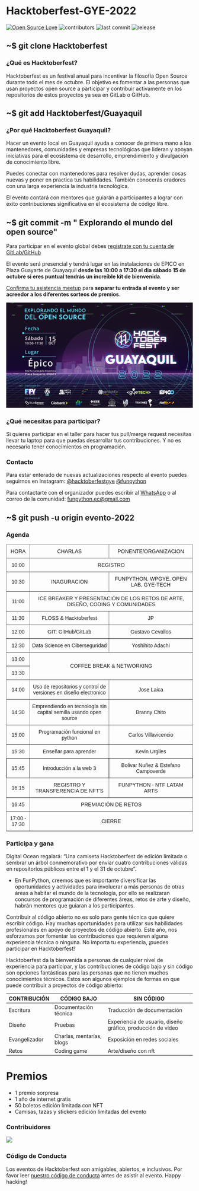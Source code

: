 # Hacktoberfest-GYE-2022

[![Open Source Love](https://badges.frapsoft.com/os/v1/open-source.svg?v=102)](https://github.com/ellerbrock/open-source-badge/)
![contributors](https://img.shields.io/github/contributors/FunPythonEC/Hacktoberfest-GYE-2022?style=plastic)
![last commit](https://img.shields.io/github/last-commit/FunPythonEC/Hacktoberfest-GYE-2022?style=plastic)
![release](https://img.shields.io/github/v/release/FunPythonEC/Hacktoberfest-GYE-2022)

<!-- ## ~$ git init -->

## ~$ git clone Hacktoberfest

### ¿Qué es Hacktoberfest?

Hacktoberfest es un festival anual para incentivar la filosofía Open Source durante todo el mes de octubre. El objetivo es fomentar a las personas que usan proyectos open source a participar y contribuir activamente en los repositorios de estos proyectos ya sea en GitLab o GitHub.

## ~$ git add Hacktoberfest/Guayaquil

### ¿Por qué Hacktoberfest Guayaquil?

Hacer un evento local en Guayaquil ayuda a conocer de primera mano a los mantenedores, comunidades y empresas tecnológicas que lideran y apoyan iniciativas para el ecosistema de desarrollo, emprendimiento y divulgación de conocimiento libre.

Puedes conectar con mantenedores para resolver dudas, aprender cosas nuevas y poner en practica tus habilidades. También conocerás oradores con una larga experiencia la industria tecnológica.

El evento contará con mentores que guiarán a participantes a lograr con éxito contribuciones significativa en el ecosistema de código libre.

## ~$ git commit -m " Explorando el mundo del open source"

Para participar en el evento global debes [regístrate con tu cuenta de GitLab/GitHub](https://Hacktoberfest.com/)

El evento será presencial y tendrá lugar en las instalaciones de EPICO en Plaza Guayarte de Guayaquil **desde las 10:00 a 17:30 el dia sábado 15 de octubre si eres puntual tendrás un increíble kit de bienvenida**.

[Confirma tu asistencia meetup](https://www.meetup.com/es-ES/guayaquil-tech/events/288977960/) para **separar tu entrada al evento y ser acreedor a los diferentes sorteos de premios**.

![flyer-hack-gye-2022](media/artes-Hacktober-tw-v3.png)

### ¿Qué necesitas para participar?

Si quieres participar en el taller para hacer tus pull/merge request necesitas llevar tu laptop para que puedas desarrollar tus contribuciones. Y no es necesario tener conocimientos en programación.

### Contacto

Para estar enterado de nuevas actualizaciones respecto al evento puedes seguirnos en Instagram:
[@hacktoberfestgye](https://www.instagram.com/hacktoberfestgye/)
[@funpython](https://www.instagram.com/hacktoberfestgye/)

Para contactarte con el organizador puedes escribir al [WhatsApp](https://wa.me/message/AAI3OELJXGBII1) o al correo de la comunidad: funpython.ec@gmail.com

## ~$ git push -u origin evento-2022

### Agenda

<table style="border-collapse:collapse;border-spacing:0" class="tg"><thead><tr><th style="border-color:inherit;border-style:solid;border-width:1px;font-family:Arial, sans-serif;font-size:14px;font-weight:normal;overflow:hidden;padding:10px 5px;text-align:center;vertical-align:middle;word-break:normal">HORA</th><th style="border-color:inherit;border-style:solid;border-width:1px;font-family:Arial, sans-serif;font-size:14px;font-weight:normal;overflow:hidden;padding:10px 5px;text-align:center;vertical-align:middle;word-break:normal">CHARLAS</th><th style="border-color:inherit;border-style:solid;border-width:1px;font-family:Arial, sans-serif;font-size:14px;font-weight:normal;overflow:hidden;padding:10px 5px;text-align:center;vertical-align:middle;word-break:normal">PONENTE/ORGANIZACION</th></tr></thead><tbody><tr><td style="border-color:inherit;border-style:solid;border-width:1px;font-family:Arial, sans-serif;font-size:14px;overflow:hidden;padding:10px 5px;text-align:center;vertical-align:middle;word-break:normal">10:00</td><td style="border-color:inherit;border-style:solid;border-width:1px;font-family:Arial, sans-serif;font-size:14px;overflow:hidden;padding:10px 5px;text-align:center;vertical-align:middle;word-break:normal" colspan="2">REGISTRO</td></tr><tr><td style="border-color:inherit;border-style:solid;border-width:1px;font-family:Arial, sans-serif;font-size:14px;overflow:hidden;padding:10px 5px;text-align:center;vertical-align:middle;word-break:normal">10:30</td><td style="border-color:inherit;border-style:solid;border-width:1px;font-family:Arial, sans-serif;font-size:14px;overflow:hidden;padding:10px 5px;text-align:center;vertical-align:middle;word-break:normal"> INAGURACION</td><td style="border-color:inherit;border-style:solid;border-width:1px;font-family:Arial, sans-serif;font-size:14px;overflow:hidden;padding:10px 5px;text-align:center;vertical-align:middle;word-break:normal">FUNPYTHON, WPGYE, OPEN LAB, GYE-TECH</td></tr><tr><td style="border-color:inherit;border-style:solid;border-width:1px;font-family:Arial, sans-serif;font-size:14px;overflow:hidden;padding:10px 5px;text-align:center;vertical-align:middle;word-break:normal">11:00</td><td style="border-color:inherit;border-style:solid;border-width:1px;font-family:Arial, sans-serif;font-size:14px;overflow:hidden;padding:10px 5px;text-align:center;vertical-align:middle;word-break:normal" colspan="2">ICE BREAKER Y PRESENTACIÓN DE LOS RETOS DE ARTE, DISEÑO, CODING Y COMUNIDADES</td></tr><tr><td style="border-color:inherit;border-style:solid;border-width:1px;font-family:Arial, sans-serif;font-size:14px;overflow:hidden;padding:10px 5px;text-align:center;vertical-align:middle;word-break:normal">11:30</td><td style="border-color:inherit;border-style:solid;border-width:1px;font-family:Arial, sans-serif;font-size:14px;overflow:hidden;padding:10px 5px;text-align:center;vertical-align:middle;word-break:normal">FLOSS &amp; Hacktoberfest</td><td style="border-color:inherit;border-style:solid;border-width:1px;font-family:Arial, sans-serif;font-size:14px;overflow:hidden;padding:10px 5px;text-align:center;vertical-align:middle;word-break:normal">JP</td></tr><tr><td style="border-color:inherit;border-style:solid;border-width:1px;font-family:Arial, sans-serif;font-size:14px;overflow:hidden;padding:10px 5px;text-align:center;vertical-align:middle;word-break:normal">12:00</td><td style="border-color:inherit;border-style:solid;border-width:1px;font-family:Arial, sans-serif;font-size:14px;overflow:hidden;padding:10px 5px;text-align:center;vertical-align:middle;word-break:normal">GIT: GitHub/GitLab</td><td style="border-color:inherit;border-style:solid;border-width:1px;font-family:Arial, sans-serif;font-size:14px;overflow:hidden;padding:10px 5px;text-align:center;vertical-align:middle;word-break:normal">Gustavo Cevallos</td></tr><tr><td style="border-color:inherit;border-style:solid;border-width:1px;font-family:Arial, sans-serif;font-size:14px;overflow:hidden;padding:10px 5px;text-align:center;vertical-align:middle;word-break:normal">12:30</td><td style="border-color:inherit;border-style:solid;border-width:1px;font-family:Arial, sans-serif;font-size:14px;overflow:hidden;padding:10px 5px;text-align:center;vertical-align:middle;word-break:normal">Data Science en Ciberseguridad</td><td style="border-color:inherit;border-style:solid;border-width:1px;font-family:Arial, sans-serif;font-size:14px;overflow:hidden;padding:10px 5px;text-align:center;vertical-align:middle;word-break:normal">Yoshihito Adachi</td></tr><tr><td style="border-color:inherit;border-style:solid;border-width:1px;font-family:Arial, sans-serif;font-size:14px;overflow:hidden;padding:10px 5px;text-align:center;vertical-align:middle;word-break:normal">13:00</td><td style="border-color:inherit;border-style:solid;border-width:1px;font-family:Arial, sans-serif;font-size:14px;overflow:hidden;padding:10px 5px;text-align:center;vertical-align:middle;word-break:normal" colspan="2" rowspan="2">COFFEE BREAK &amp; NETWORKING</td></tr><tr><td style="border-color:inherit;border-style:solid;border-width:1px;font-family:Arial, sans-serif;font-size:14px;overflow:hidden;padding:10px 5px;text-align:center;vertical-align:middle;word-break:normal">13:30</td></tr><tr><td style="border-color:inherit;border-style:solid;border-width:1px;font-family:Arial, sans-serif;font-size:14px;overflow:hidden;padding:10px 5px;text-align:center;vertical-align:middle;word-break:normal">14:00</td><td style="border-color:inherit;border-style:solid;border-width:1px;font-family:Arial, sans-serif;font-size:14px;overflow:hidden;padding:10px 5px;text-align:center;vertical-align:middle;word-break:normal">Uso de repositorios y control de versiones en diseño electronico </td><td style="border-color:inherit;border-style:solid;border-width:1px;font-family:Arial, sans-serif;font-size:14px;overflow:hidden;padding:10px 5px;text-align:center;vertical-align:middle;word-break:normal">Jose Laica</td></tr><tr><td style="border-color:inherit;border-style:solid;border-width:1px;font-family:Arial, sans-serif;font-size:14px;overflow:hidden;padding:10px 5px;text-align:center;vertical-align:middle;word-break:normal">14:30</td><td style="border-color:inherit;border-style:solid;border-width:1px;font-family:Arial, sans-serif;font-size:14px;overflow:hidden;padding:10px 5px;text-align:center;vertical-align:middle;word-break:normal">Emprendiendo en tecnología sin capital semilla usando open source</td><td style="border-color:inherit;border-style:solid;border-width:1px;font-family:Arial, sans-serif;font-size:14px;overflow:hidden;padding:10px 5px;text-align:center;vertical-align:middle;word-break:normal">Branny Chito</td></tr><tr><td style="border-color:inherit;border-style:solid;border-width:1px;font-family:Arial, sans-serif;font-size:14px;overflow:hidden;padding:10px 5px;text-align:center;vertical-align:middle;word-break:normal">15:00</td><td style="border-color:inherit;border-style:solid;border-width:1px;font-family:Arial, sans-serif;font-size:14px;overflow:hidden;padding:10px 5px;text-align:center;vertical-align:middle;word-break:normal">Programación funcional en python</td><td style="border-color:inherit;border-style:solid;border-width:1px;font-family:Arial, sans-serif;font-size:14px;overflow:hidden;padding:10px 5px;text-align:center;vertical-align:middle;word-break:normal"><span style="font-weight:400;font-style:normal">Carlos Villavicencio</span></td></tr><tr><td style="border-color:inherit;border-style:solid;border-width:1px;font-family:Arial, sans-serif;font-size:14px;overflow:hidden;padding:10px 5px;text-align:center;vertical-align:middle;word-break:normal">15:30</td><td style="border-color:inherit;border-style:solid;border-width:1px;font-family:Arial, sans-serif;font-size:14px;overflow:hidden;padding:10px 5px;text-align:center;vertical-align:middle;word-break:normal">Enseñar para aprender</td><td style="border-color:inherit;border-style:solid;border-width:1px;font-family:Arial, sans-serif;font-size:14px;overflow:hidden;padding:10px 5px;text-align:center;vertical-align:middle;word-break:normal">Kevin Urgiles</td></tr><tr><td style="border-color:black;border-style:solid;border-width:1px;font-family:Arial, sans-serif;font-size:14px;overflow:hidden;padding:10px 5px;text-align:center;vertical-align:middle;word-break:normal">15:45</td><td style="border-color:black;border-style:solid;border-width:1px;font-family:Arial, sans-serif;font-size:14px;overflow:hidden;padding:10px 5px;text-align:center;vertical-align:middle;word-break:normal">Introducción a la web 3</td><td style="border-color:black;border-style:solid;border-width:1px;font-family:Arial, sans-serif;font-size:14px;overflow:hidden;padding:10px 5px;text-align:center;vertical-align:middle;word-break:normal">Bolivar Nuñez &amp; Estefano Campoverde</td></tr><tr><td style="border-color:inherit;border-style:solid;border-width:1px;font-family:Arial, sans-serif;font-size:14px;overflow:hidden;padding:10px 5px;text-align:center;vertical-align:middle;word-break:normal">16:15</td><td style="border-color:inherit;border-style:solid;border-width:1px;font-family:Arial, sans-serif;font-size:14px;overflow:hidden;padding:10px 5px;text-align:center;vertical-align:middle;word-break:normal">REGISTRO Y TRANSFERENCIA DE NFT'S</td><td style="border-color:inherit;border-style:solid;border-width:1px;font-family:Arial, sans-serif;font-size:14px;overflow:hidden;padding:10px 5px;text-align:center;vertical-align:middle;word-break:normal">FUNPYTHON - NTF LATAM ARTS</td></tr><tr><td style="border-color:inherit;border-style:solid;border-width:1px;font-family:Arial, sans-serif;font-size:14px;overflow:hidden;padding:10px 5px;text-align:center;vertical-align:middle;word-break:normal">16:45</td><td style="border-color:inherit;border-style:solid;border-width:1px;font-family:Arial, sans-serif;font-size:14px;overflow:hidden;padding:10px 5px;text-align:center;vertical-align:middle;word-break:normal" colspan="2">PREMIACIÓN DE RETOS</td></tr><tr><td style="border-color:inherit;border-style:solid;border-width:1px;font-family:Arial, sans-serif;font-size:14px;overflow:hidden;padding:10px 5px;text-align:center;vertical-align:middle;word-break:normal">17:00 - 17:30</td><td style="border-color:inherit;border-style:solid;border-width:1px;font-family:Arial, sans-serif;font-size:14px;overflow:hidden;padding:10px 5px;text-align:center;vertical-align:middle;word-break:normal" colspan="2">CIERRE</td></tr></tbody></table>

### Participa y gana

Digital Ocean regalará: “Una camiseta Hacktoberfest de edición limitada o sembrar un árbol conmemorativo por enviar cuatro contribuciones válidas en repositorios públicos entre el 1 y el 31 de octubre”.

- En FunPython, creemos que es importante diversificar las oportunidades y actividades para involucrar a más personas de otras áreas a habitar el mundo de la tecnología, por ello se realizaran concursos de programación de diferentes áreas, retos de arte y diseño, habrán mentores que guiaran a los participantes.

Contribuir al código abierto no es solo para gente técnica que quiere escribir código. Hay muchas oportunidades para utilizar sus habilidades profesionales en apoyo de proyectos de código abierto. Este año, nos esforzamos por fomentar las contribuciones que requieren alguna experiencia técnica o ninguna. No importa tu experiencia, ¡puedes participar en Hacktoberfest!

Hacktoberfest da la bienvenida a personas de cualquier nivel de experiencia para participar, y las contribuciones de código bajo y sin código son opciones fantásticas para las personas que no tienen muchos conocimientos técnicos. Estos son algunos ejemplos de formas en que puede contribuir a proyectos de código abierto:

| CONTRIBUCIÓN  | CÓDIGO BAJO               | SIN CÓDIGO                                                  |
| ------------- | ------------------------- | ----------------------------------------------------------- |
| Escritura     | Documentación técnica     | Traducción de documentación                                 |
| Diseño        | Pruebas                   | Experiencia de usuario, diseño gráfico, producción de video |
| Evangelizador | Charlas, mentarías, blogs | Exposición en redes sociales                                |
| Retos         | Coding game               | Arte/diseño con nft                                         |

# Premios

- 1 premio sorpresa
- 1 año de internet gratis
- 50 boletos edición limitada con NFT
- Camisas, tazas y stickers edición limitadas del evento

<!-- ### Oradores -->

<!-- ### Patrocinadores -->

<!-- ### Equipo organizador -->

### Contribuidores

<a href="https://github.com/FunPythonEC/Hacktoberfest-GYE-2022/graphs/contributors">
  <img src="https://contrib.rocks/image?repo=FunPythonEC/Hacktoberfest-GYE-2022" />
</a>

### Código de Conducta

Los eventos de Hacktoberfest son amigables, abiertos, e inclusivos. Por favor leer [nuestro código de conducta](CODE_OF_CONDUCT.md) antes de asistir al evento. Happy hacking!
